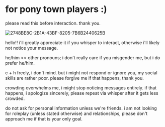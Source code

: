 # for pony town players :)
please read this before interaction. thank you.

![2748BE8C-2B1A-43BF-8205-7B6B2440625B](https://github.com/user-attachments/assets/ad60e9ec-34cd-4bae-8cdd-3a14d4f2784a)

hello!! i'll greatly appreciate it if you whisper to interact, otherwise i'll likely not notice your message. 

he/him >> other pronouns; i don't really care if you misgender me, but i do prefer he/him. 

c + h freely, i don't mind. but i might not respond or ignore you, my social skills are rather poor. please forgive me if that happens, thank you. 

crowding overwhelms me, i might stop noticing messages entirely. if that happens, i apologize sincerely, please repeat via whisper after it gets less crowded.

do not ask for personal information unless we're friends. i am not looking for roleplay (unless stated otherwise) and relationships, please don't approach me if that is your only goal.
